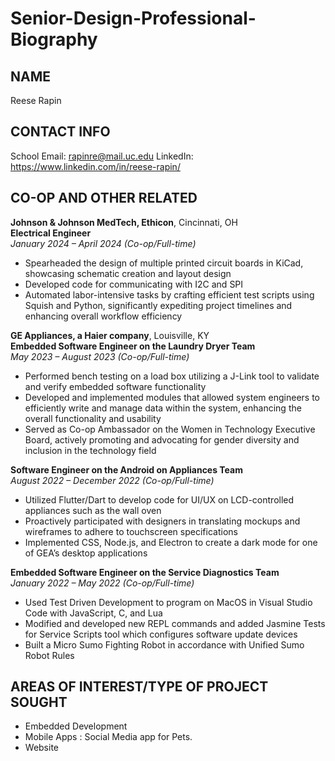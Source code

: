 # Senior-Design-Professional-Biography
## NAME
Reese Rapin

## CONTACT INFO
School Email: rapinre@mail.uc.edu
LinkedIn: https://www.linkedin.com/in/reese-rapin/

## CO-OP AND OTHER RELATED

**Johnson & Johnson MedTech, Ethicon**, Cincinnati, OH  
**Electrical Engineer**  
*January 2024 – April 2024 (Co-op/Full-time)*  
- Spearheaded the design of multiple printed circuit boards in KiCad, showcasing schematic creation and layout design  
- Developed code for communicating with I2C and SPI  
- Automated labor-intensive tasks by crafting efficient test scripts using Squish and Python, significantly expediting project timelines and enhancing overall workflow efficiency  

**GE Appliances, a Haier company**, Louisville, KY  
**Embedded Software Engineer on the Laundry Dryer Team**  
*May 2023 – August 2023 (Co-op/Full-time)*  
- Performed bench testing on a load box utilizing a J-Link tool to validate and verify embedded software functionality  
- Developed and implemented modules that allowed system engineers to efficiently write and manage data within the system, enhancing the overall functionality and usability  
- Served as Co-op Ambassador on the Women in Technology Executive Board, actively promoting and advocating for gender diversity and inclusion in the technology field  

**Software Engineer on the Android on Appliances Team**  
*August 2022 – December 2022 (Co-op/Full-time)*  
- Utilized Flutter/Dart to develop code for UI/UX on LCD-controlled appliances such as the wall oven  
- Proactively participated with designers in translating mockups and wireframes to adhere to touchscreen specifications  
- Implemented CSS, Node.js, and Electron to create a dark mode for one of GEA’s desktop applications  

**Embedded Software Engineer on the Service Diagnostics Team**  
*January 2022 – May 2022 (Co-op/Full-time)*  
- Used Test Driven Development to program on MacOS in Visual Studio Code with JavaScript, C, and Lua  
- Modified and developed new REPL commands and added Jasmine Tests for Service Scripts tool which configures software update devices  
- Built a Micro Sumo Fighting Robot in accordance with Unified Sumo Robot Rules  

## AREAS OF INTEREST/TYPE OF PROJECT SOUGHT
- Embedded Development
- Mobile Apps : Social Media app for Pets.
- Website
